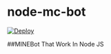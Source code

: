 # node-mc-bot

[![Deploy](https://www.herokucdn.com/deploy/button.svg)](https://heroku.com/deploy)

##MINEBot That Work In Node JS
